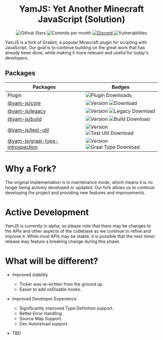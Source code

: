 <h1 align="center"> YamJS: Yet Another Minecraft JavaScript (Solution)</h1>

<p align="center">
  <img alt="Github Stars" src="https://badgen.net/github/stars/yam-js/yamjs" />
  <img alt="Commits per month" src="https://img.shields.io/github/commit-activity/m/yam-js/yamjs" />
  <a href="https://discord.gg/ntbqxNuNGE">
    <img alt="Discord" src="https://img.shields.io/discord/1091549342239817919?color=7389D8&label=%20&logo=discord&logoColor=ffffff&style=plastic" />
  </a>
  <img alt="Vulnerabilities" src="https://img.shields.io/snyk/vulnerabilities/github/yam-js/yamjs?style=plastic" />
</p>

YamJS is a fork of Grakkit, a popular Minecraft plugin for scripting with JavaScript. Our goal is to continue building on the great work that has already been done, while making it more relevant and useful for today's developers.

## Packages

| Packages | Badges |
| --- | --- |
| Plugin | <img alt="Plugin Downloads" src="https://img.shields.io/github/downloads/yam-js/yamjs/total?style=plastic"/> |
| [@yam-js/core](https://www.npmjs.com/package/@yam-js/core) | <img alt="Version" src="https://img.shields.io/github/package-json/v/yam-js/yamjs?color=gray&filename=packages%2Fyamjs-core%2Fpackage.json&label=%20&style=plastic"/> <img alt="Download" src="https://img.shields.io/npm/dt/@yam-js/core?style=plastic"/> |
| [@yam-js/legacy](https://www.npmjs.com/package/@yam-js/legacy) | <img alt="Version" src="https://img.shields.io/github/package-json/v/yam-js/yamjs?color=gray&filename=packages%2Fyamjs-legacy%2Fpackage.json&label=%20&style=plastic"/> <img alt="Legacy Download" src="https://img.shields.io/npm/dt/@yam-js/legacy?style=plastic"/> |
| [@yam-js/build](https://www.npmjs.com/package/@yam-js/build) | <img alt="Version" src="https://img.shields.io/github/package-json/v/yam-js/yamjs?color=gray&filename=packages%2Fbuild%2Fpackage.json&label=%20&style=plastic"/> <img alt="Build Download" src="https://img.shields.io/npm/dt/@yam-js/build?style=plastic"/> |
| [@yam-js/test-util](https://www.npmjs.com/package/@yam-js/test-util) | <img alt="Version" src="https://img.shields.io/github/package-json/v/yam-js/yamjs?color=gray&filename=packages%2Fyamjs-test-util%2Fpackage.json&label=%20&style=plastic"/> <img alt="Test Util Download" src="https://img.shields.io/npm/dt/@yam-js/test-util?style=plastic"/> |
| [@yam-js/graal-type-introspection](https://www.npmjs.com/package/@yam-js/graal-type-introspection) | <img alt="Version" src="https://img.shields.io/github/package-json/v/yam-js/yamjs?color=gray&filename=packages%2Fgraal-type-introspection%2Fpackage.json&label=%20&style=plastic"/> <img alt="Graal Type Download" src="https://img.shields.io/npm/dt/@yam-js/graal-type-introspection?style=plastic"/> |

# Why a Fork?

The original implementation is in maintenance mode, which means it is no longer being actively developed or updated. Our fork allows us to continue developing the project and providing new features and improvements.

# Active Development

YamJS is currently in alpha, so please note that there may be changes to the APIs and other aspects of the codebase as we continue to refine and improve it. While most APIs may be stable, it is possible that the next minor release may feature a breaking change during this phase.

# What will be different?

- Improved stability

  - Ticker was re-written from the ground up.
  - Easier to add onDisable hooks.

- Improved Developer Experience

  - Significantly improved Type Definition support.
  - Better Error Handling.
  - Source Map Support.
  - Dev Autoreload support.

- TBD
